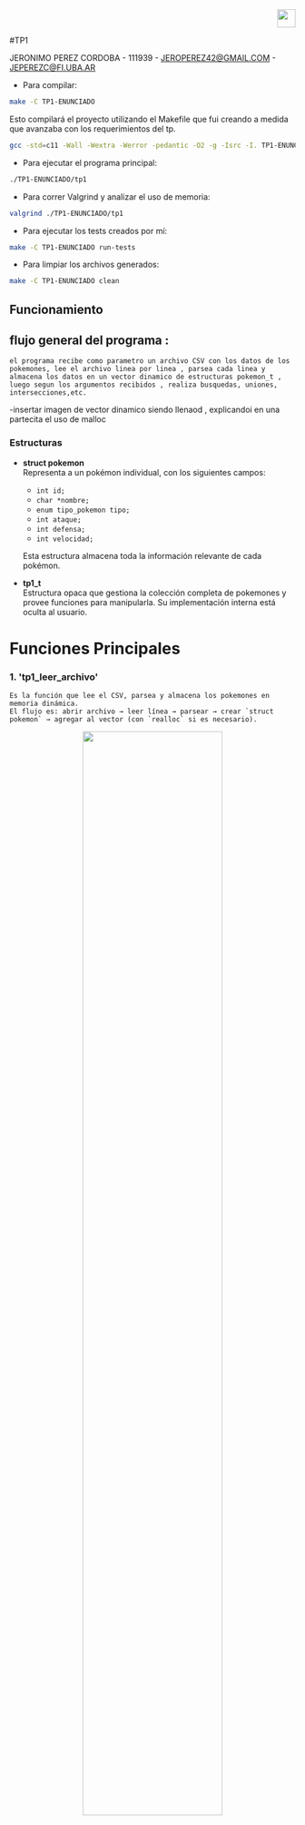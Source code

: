 <div align="right">
<img width="32px" src="img/algo2.svg">
</div>

#TP1

JERONIMO PEREZ CORDOBA - 111939 - JEROPEREZ42@GMAIL.COM - JEPEREZC@FI.UBA.AR


- Para compilar: 

```bash
make -C TP1-ENUNCIADO
```

Esto compilará el proyecto utilizando el Makefile que fui creando a medida que avanzaba con los requerimientos del tp.

```bash
gcc -std=c11 -Wall -Wextra -Werror -pedantic -O2 -g -Isrc -I. TP1-ENUNCIADO/main.c TP1-ENUNCIADO/src/tp1.c -o tp1
```

- Para ejecutar el programa principal:

```bash
./TP1-ENUNCIADO/tp1
```

- Para correr Valgrind y analizar el uso de memoria:

```bash
valgrind ./TP1-ENUNCIADO/tp1
```

- Para ejecutar los tests creados por mí:

```bash
make -C TP1-ENUNCIADO run-tests
```

- Para limpiar los archivos generados:

```bash
make -C TP1-ENUNCIADO clean
```


##  Funcionamiento

## flujo general del programa : 
    el programa recibe como parametro un archivo CSV con los datos de los pokemones, lee el archivo linea por linea , parsea cada linea y almacena los datos en un vector dinamico de estructuras pokemon_t , luego segun los argumentos recibidos , realiza busquedas, uniones, intersecciones,etc.

-insertar imagen de vector dinamico siendo llenaod , explicandoi en una partecita el uso de malloc 

### Estructuras


- **struct pokemon**  
  Representa a un pokémon individual, con los siguientes campos:
  - `int id;`
  - `char *nombre;`
  - `enum tipo_pokemon tipo;`
  - `int ataque;`
  - `int defensa;`
  - `int velocidad;`

  Esta estructura almacena toda la información relevante de cada pokémon.

- **tp1_t**  
   Estructura opaca que gestiona la colección completa de pokemones y provee funciones para manipularla. Su implementación interna está oculta al usuario.


# Funciones Principales

### 1. 'tp1_leer_archivo'
    
    Es la función que lee el CSV, parsea y almacena los pokemones en memoria dinámica.
    El flujo es: abrir archivo → leer línea → parsear → crear `struct pokemon` → agregar al vector (con `realloc` si es necesario).

  
<div align="center">
<img width="70%" src="img/LEER_ARCHIVO.svg">
</div>
   
    La función tp1_leer_archivo tiene complejidad O(n²) en el peor caso, ya que por cada pokémon leído se verifica si su id está repetido recorriendo toda la colección cargada hasta el momento.
    El manejo de memoria dinámica (con realloc) es amortizado O(n), pero no afecta el orden final de complejidad.


    

### 2.  'tp1_cantidad'

    Es la funcion encargada de devolver la cantidad de pokemones almacenados en tp1_t , si el puntero recibido es nulo retorna 0.
    Su complejidad es O(1) porque solo consulta un campo (es decir, una variable interna) de la estructura tp1_t llamada cantidad, que siempre mantiene actualizado el número de pokemones almacenados. Acceder a un campo de una estructura en C es una operación instantánea, sin importar cuántos elementos haya en la colección.


### 3. 'tp1_guardar_archivo'
    La funcion tp1_guardar_archivo guarda pokemones almacenados en la estructura tp1 en un archivo, el nombre de este es pasado por parametro. Cada pokemon se escribe en una linea , con sus datos separados por comas , la idea es que el formato sea compatible con tp1_leer_archivo.
    Su complejidad es  O(n), donde n es la cantidad de pokemones, porque recorre y escribe cada uno.

### 4. 'tp1_union'
    La función tp1_union recibe (tp1_t *a y tp1_t *b) y devuelve un nuevo tp1 que contiene todos los pokemones de ambas, sin repetir aquellos que tengan el mismo id.
    Internamente, recorre ambas listas ordenadas por id y va agregando cada pokemon a la nueva colección, asegurando que no haya duplicados.
    Su complejidad es O(n + m), donde n es la cantidad de pokemones en la primera colección y m en la segunda.
    
    ¿Cómo lo hace?

    * Internamente, ambas colecciones están ordenadas por id.
    * Se recorre ambas listas al mismo tiempo 
    * Si el id es igual en ambos, se agrega solo el de la primera colección y se avanza en ambas.
    * Si el id de la primera es menor, se agrega ese y se avanza solo en la primera.
    * Si el id de la segunda es menor, se agrega ese y se avanza solo en la segunda.
    
### 5. 'tp1_interseccion'

    Recibe dos colecciones y devuelve una nueva colección que contiene solo los pokemones que están en ambas (es decir, los que tienen el mismo id en las dos colecciones).

    Su complejidad es es O(n + m), donde n y m son las cantidades de pokemones en cada tp1 pasado por parametro.

    ¿Cómo lo hace?

    * Recorre ambas listas ordenadas por id.
    * Solo agrega a la nueva colección los pokemones cuyo id aparece en ambas listas.
    * Avanza en ambas listas cuando encuentra un id igual, o solo en la que tiene el id menor si son distintos.

### 6. 'tp1_diferencia' 

    Recibe dos tp1 y devuelve un nuevo tp1 con los pokemones que están en la primer tp1 pero no en el segundo.

    Su complejidad es O(n + m), donde n y m son las cantidades de pokemones en cada tp1 pasado por parámetro.

    ¿Cómo lo hace?

    * Recorre ambas listas ordenadas por id.
    * Agrega a la nueva colección los pokemones de la primera lista cuyo id no aparece en la segunda.
    * Si encuentra un id igual en ambas, lo saltea (no lo agrega) y avanza en ambas.
    * Si el id de la primera es menor, lo agrega y avanza solo en la primera.
    * Si el id de la segunda es menor, avanza solo en la segunda.


    Las funciones 'tp1_union', 'tp1_interseccion' y 'tp1_diferencia' están estrechamente relacionadas:
    todas utilizan la misma función interna para combinar los tp1, diferenciándose únicamente por el criterio de selección, que se pasa como un puntero a función. Esto permite reutilizar el código y cambiar solo la lógica de qué pokemones agregar en cada caso.

    Al principio, implementar las funciones de unión, intersección y diferencia me resultó desafiante, ya que mis primeras versiones recorrían las colecciones de forma anidada, resultando en una complejidad O(n^2). Notaba que intersección y diferencia compartían cierta lógica, pero unión parecía distinta, por lo que inicialmente las implementé por separado.

    Sin embargo, en dia de la clase de consultas, me di cuenta de que todas podían resolverse eficientemente si ambas colecciones estaban ordenadas por id. Esto me permitió inspirarme en la etapa de "merge" de mergesort y crear una función genérica interna (combinar_tp1) que recorre ambas listas en paralelo en O(n + m), aplicando un criterio de selección pasado como puntero a función. Así, logré unificar las tres operaciones en una sola función eficiente y reutilizable.

### 7. 'tp1_buscar_nombre'
    busca un pokémon dentro de la colección representada por tp1_t cuyo nombre coincida exactamente con el nombre pasado por parámetro.
    Se recibe por parametro el tp1 y el nombre a buscar en tp1.
    Su complejidad es O(n) , ya que en el peor caso de debe recorrer todos los pokemones para ver si el nombre esta.


### 8. 'tp1_buscar_id'
    Busca un pokemon dentro de tp1 cuyo campo id coincida exactamente con el valor pasado port parametro.
    Recibe por parametros (tp1_t *tp) y un numero entero con el id a buscar (int id)
    
    Ya que se estan ordenados, gracias a la combinacion de una funcion auxiliar merge_srot con tp1_leer_archivo , aplico busqueda binaria , pasando estos parametros (tp1_t *tp, int id, size_t inicio, size_t fin) , asi logro obtener uan complejidad de O(log n),donde n es la cantidad de pokemones en tp1.


### 9. 'tp1_con_cada_pokemon'
   El objetivo de esta funcion es aplicarle una funcion(f) a cada pokemon del tp1, en orde de ir.
   La funcion se detieene cuando f devuelve false o se terminan los pokemones , lo interesante de esto es que f puede ser lo que nosotros queramos , generando asi , maneras infinitas de manejar y modificar a los pokemones 
   Su complejidad es O(n), donde n es la cantidad de pokemones en tp1.






---